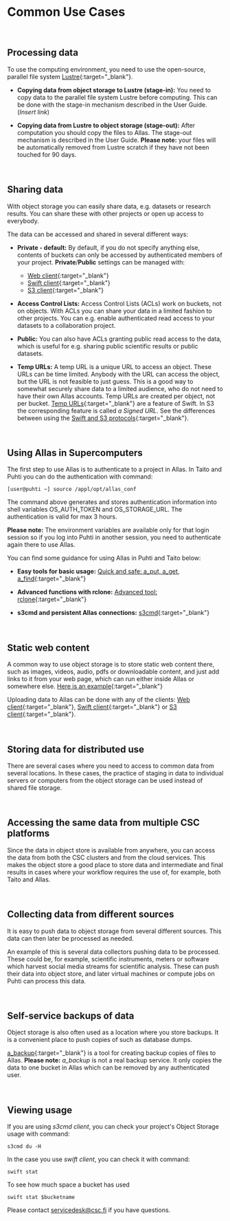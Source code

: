 
# Common Use Cases

&nbsp;


## Processing data

To use the computing environment, you need to use the open-source, parallel file system [Lustre](http://lustre.org/){:target="_blank"}.

* **Copying data from object storage to Lustre (stage-in):** You need to copy data to the parallel file system Lustre before computing. This can be done with the stage-in mechanism described in the User Guide. (_Insert link_)

* **Copying data from Lustre to object storage (stage-out):** After computation you should copy the files to Allas. The stage-out mechanism is described in the User Guide. **Please note:** your files will be automatically removed from Lustre scratch if they have not been touched for 90 days.

&nbsp;


## Sharing data

With object storage you can easily share data, e.g. datasets or research results. You can share these with other projects or open up access to everybody.
 
The data can be accessed and shared in several different ways:
 
* **Private - default:** By default, if you do not specify anything else, contents of buckets can only be accessed by authenticated members of your project. **Private**/**Public** settings can be managed with:
	* [Web client](./web_client.md#web_public){:target="_blank"}
	* [Swift client](./swift_client.md#temp_urls){:target="_blank"}
	* [S3 client](./s3_client.md#s3cmd_public_objects){:target="_blank"}
 

* **Access Control Lists:** Access Control Lists (ACLs) work on buckets, not on objects. With ACLs you can share your data in a limited fashion to other projects. You can e.g. enable authenticated read access to your datasets to a collaboration project.

 
* **Public:** You can also have ACLs granting public read access to the data, which is useful for e.g. sharing public scientific results or public datasets.

 
* **Temp URLs:** A temp URL is a unique URL to access an object. These URLs can be time limited. Anybody with the URL can access the object, but the URL is not feasible to just guess. This is a good way to somewhat securely share data to a limited audience, who do not need to have their own Allas accounts. Temp URLs are created per object, not per bucket. [Temp URLs](./swift_client.md#temp-urls){:target="_blank"} are a feature of Swift. In S3 the corresponding feature is called *a Signed URL*. See the differences between using the [Swift and S3 protocols](../accessing_allas.md#protocols){:target="_blank"}.

&nbsp;


## Using Allas in Supercomputers

The first step to use Allas is to authenticate to a project in Allas. In Taito and Puhti you can do the authentication with command:

    [user@puhti ~] source /appl/opt/allas_conf

The command above generates and stores authentication information into shell variables OS_AUTH_TOKEN and OS_STORAGE_URL. The authentication is valid for max 3 hours.  

**Please note:** The environment variables are available only for that login session so if you log into Puhti in another session, you need to authenticate again there to use Allas.

You can find some guidance for using Allas in Puhti and Taito below:

 * **Easy tools for basic usage:** [Quick and safe: a_put, a_get, a_find](./a_commands.md){:target="_blank"}


 * **Advanced functions with rclone:** [Advanced tool: rclone](./rclone.md){:target="_blank"}


 * **s3cmd and persistent Allas connections:** [s3cmd](./s3cmd.md){:target="_blank"}

&nbsp;

 
## Static web content

A common way to use object storage is to store static web content there, such as images, videos, audio, pdfs or downloadable content, and just add links to it from your web page, which can run either inside Allas or somewhere else. [Here is an example](https://object.pouta.csc.fi/my_fishbucket/my_fish){:target="_blank"}

Uploading data to Allas can be done with any of the clients: [Web client](./web_client.md#adding-an-object-to-a-bucket){:target="_blank"}, [Swift client](./swift_client.md#create-buckets-and-upload-objects){:target="_blank"} or [S3 client](./s3_client.md#create-buckets-and-upload-objects){:target="_blank"}.
 
&nbsp;


## Storing data for distributed use

There are several cases where you need to access to common data from several locations. In these cases, the practice of staging in data to individual servers or computers from the object storage can be used instead of shared file storage.

&nbsp;


## Accessing the same data from multiple CSC platforms

Since the data in object store is available from anywhere, you can access the data from both the CSC clusters and from the cloud services. This makes the object store a good place to store data and intermediate and final results in cases where your workflow requires the use of, for example, both Taito and Allas.

&nbsp;


## Collecting data from different sources

It is easy to push data to object storage from several different sources. This data can then later be processed as needed.


An example of this is several data collectors pushing data to be processed. These could be, for example, scientific instruments, meters or software which harvest social media streams for scientific analysis. These can push their data into object store, and later virtual machines or compute jobs on Puhti can process this data.
 
&nbsp;


## Self-service backups of data

Object storage is also often used as a location where you store backups. It is a convenient place to push copies of such as database dumps.

[a_backup](./a_backup.md){:target="_blank"} is a tool for creating backup copies of files to Allas. **Please note:** <i>a_backup</i> is not a real backup service. It only copies the data to one bucket in Allas which can be removed by any authenticated user.

&nbsp;


## Viewing usage

If you are using _s3cmd client_, you can check your project's Object Storage usage with command:

	s3cmd du -H

In the case you use _swift client_, you can check it with command:
 
	swift stat

To see how much space a bucket has used
 
	swift stat $bucketname

Please contact servicedesk@csc.fi if you have questions.

&nbsp;
